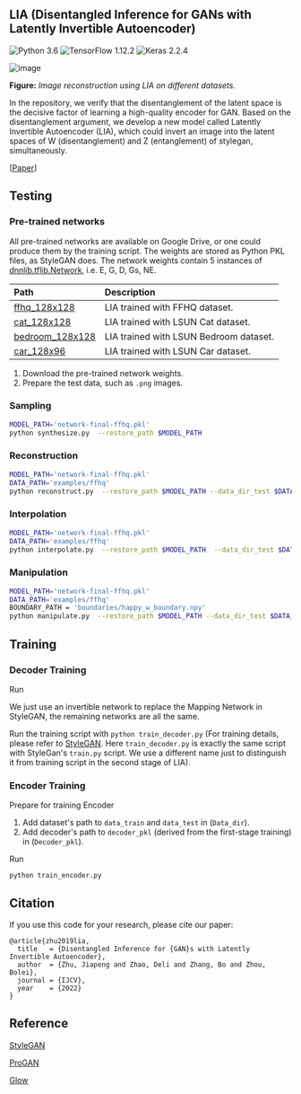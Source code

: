 ## LIA (Disentangled Inference for GANs with Latently Invertible Autoencoder)

![Python 3.6](https://img.shields.io/badge/python-3.6-green.svg?style=plastic)
![TensorFlow 1.12.2](https://img.shields.io/badge/tensorflow-1.12.2-green.svg?style=plastic)
![Keras 2.2.4](https://img.shields.io/badge/keras-2.2.4-green.svg?style=plastic)

![image](./examples/teaser.png)

**Figure:** *Image reconstruction using LIA on different datasets.*

In the repository, we verify that the disentanglement of the latent space is 
the decisive factor of learning a high-quality encoder for GAN. Based on 
the disentanglement argument, we develop a new model called Latently Invertible Autoencoder (LIA), 
which could invert an image into the latent spaces of W (disentanglement) and Z (entanglement) of stylegan, simultaneously. 


[[Paper](https://arxiv.org/abs/1906.08090)]


## Testing

### Pre-trained networks

All pre-trained networks are available on Google Drive, or one could produce them by the training script.
The weights are stored as Python PKL files, as StyleGAN does. The network weights contain 5 instances of 
[dnnlib.tflib.Network](./dnnlib/tflib/network.py), i.e. E, G, D, Gs, NE.

| Path | Description
| :--- | :----------
|[ffhq_128x128](https://drive.google.com/open?id=1H_H8GtJUbdM2PFapDZpnDRw7KPmU_lPh) | LIA trained with FFHQ dataset.
|[cat_128x128](https://drive.google.com/open?id=1dNF2WMKbQY73e4GNeMFtAs4o93p2Jqzw) |  LIA trained with LSUN Cat dataset.
|[bedroom_128x128](https://drive.google.com/open?id=1itqUH8VxOM74Ypcf8E26U1FtVB0qrDYP) | LIA trained with LSUN Bedroom dataset.
|[car_128x96](https://drive.google.com/open?id=1Jbb1yua4nphUREnq0mXNTNcRxYPBRWyf) | LIA trained with LSUN Car dataset.


1. Download the pre-trained network weights.
2. Prepare the test data, such as `.png` images.

### Sampling

```bash
MODEL_PATH='network-final-ffhq.pkl'
python synthesize.py  --restore_path $MODEL_PATH
```


### Reconstruction

```bash
MODEL_PATH='network-final-ffhq.pkl'
DATA_PATH='examples/ffhq'
python reconstruct.py  --restore_path $MODEL_PATH --data_dir_test $DATA_PATH 
```


### Interpolation

```bash
MODEL_PATH='network-final-ffhq.pkl'
DATA_PATH='examples/ffhq'
python interpolate.py  --restore_path $MODEL_PATH  --data_dir_test $DATA_PATH
```


### Manipulation

```bash
MODEL_PATH='network-final-ffhq.pkl'
DATA_PATH='examples/ffhq'
BOUNDARY_PATH = 'boundaries/happy_w_boundary.npy'
python manipulate.py  --restore_path $MODEL_PATH --data_dir_test $DATA_PATH --boundary $BOUNDARY_PATH
 ```


## Training
### Decoder Training
Run

We just use an invertible network to replace the Mapping Network in StyleGAN, the remaining networks are all the same.


Run the training script with `python train_decoder.py` (For training details, 
please refer to [StyleGAN](https://github.com/NVlabs/stylegan). Here `train_decoder.py` is exactly the same script with StyleGan's `train.py` script.
We use a different name just to distinguish it from training script in the second stage of LIA).


### Encoder Training

Prepare for training Encoder

1. Add dataset's path to `data_train` and `data_test` in (`Data_dir`).
2. Add decoder's path to `decoder_pkl` (derived from the first-stage training) in (`Decoder_pkl`).

Run

`python train_encoder.py`


## Citation
If you use this code for your research, please cite our paper:
```
@article{zhu2019lia,
  title   = {Disentangled Inference for {GAN}s with Latently Invertible Autoencoder},
  author  = {Zhu, Jiapeng and Zhao, Deli and Zhang, Bo and Zhou, Bolei},
  journal = {IJCV},
  year    = {2022}
}
```


## Reference

 [StyleGAN](https://github.com/NVlabs/stylegan)
 
 [ProGAN](https://github.com/tkarras/progressive_growing_of_gans)
 
 [Glow](https://github.com/openai/glow)
